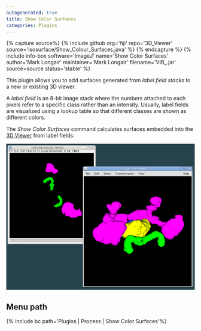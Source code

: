 ```yaml
---
autogenerated: true
title: Show Color Surfaces
categories: Plugins
---
```



{% capture source%}
{% include github org='fiji' repo='3D\_Viewer' source='isosurface/Show\_Colour\_Surfaces.java' %}
{% endcapture %}
{% include info-box software='ImageJ' name='Show Color Surfaces' author='Mark Longair' maintainer='Mark Longair' filename='VIB\_.jar' source=source status='stable' %}

This plugin allows you to add surfaces generated from *label field stacks* to a new or existing 3D viewer.

A *label field* is an 8-bit image stack where the numbers attached to each pixels refer to a specific class rather than an intensity. Usually, label fields are visualized using a lookup table so that different classes are shown as different colors.

The *Show Color Surfaces* command calculates surfaces embedded into the [3D Viewer](/plugins/3d-viewer) from label fields:

![](/media/Show-color-surfaces-reduced.png "Show-color-surfaces-reduced.png")

Menu path
---------

{% include bc path='Plugins | Process | Show Color Surfaces'%}


